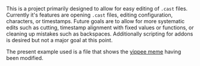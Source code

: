 This is a project primarily designed to allow for easy editing of `.cast` files. Currently it's features are opening `.cast` files, editing configuration, characters, or timestamps. Future goals are to allow for more systematic edits such as cutting, timestamp alignment with fixed values or functions, or cleaning up mistakes such as backspaces. Additionally scripting for addons is desired but not a major goal at this point.

The present example used is a file that shows the [yippee meme](https://asciinema.org/a/666780) having been modified.

